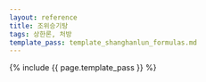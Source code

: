 ```yaml
---
layout: reference
title: 조위승기탕
tags: 상한론, 처방
template_pass: template_shanghanlun_formulas.md
---
```



{% include {{ page.template_pass }} %}